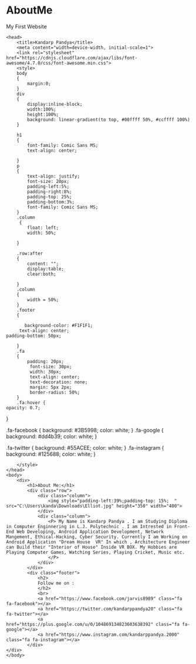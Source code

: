 # AboutMe
My First Website
<html>
	
	<head>
		<title>Kandarp Pandya</title>
		<meta content="width=device-width, initial-scale=1">
		<link rel="stylesheet" href="https://cdnjs.cloudflare.com/ajax/libs/font-awesome/4.7.0/css/font-awesome.min.css">
		<style>
		body
		{	
			margin:0;
		}
		div
		{
			display:inline-block;
			width:100%;
			height:100%;
    		background: linear-gradient(to top, #00ffff 50%, #ccffff 100%)
		}

		h1
	    {
    		font-family: Comic Sans MS;
    		text-align: center;
    		 
        }
        p
        {
        	text-align: justify;
        	font-size: 20px;
        	padding-left:5%; 
        	padding-right:8%;
        	padding-top: 25%;
        	padding-bottom:3%;
        	font-family: Comic Sans MS;
        }
        .column
         {
		    float: left;
		    width: 50%;
		    
		}

        .row:after
        {
        	content: "";	
        	display:table;
        	clear:both;	
        	
    	}	
        .column
        {
        	width = 50%;
        }
        .footer
        {
		
		   background-color: #F1F1F1;
   		 text-align: center;
    padding-bottom: 50px;
			 
		}
		.fa
		{
			padding: 20px;
			 font-size: 30px;
			 width: 30px;
			 text-align: center;
			 text-decoration: none;
			 margin: 5px 2px;
			 border-radius: 50%;
		}
		.fa:hover {
    opacity: 0.7;
}

.fa-facebook {
  background: #3B5998;
  color: white;
}
.fa-google {
  background: #dd4b39;
  color: white;
}


.fa-twitter {
  background: #55ACEE;
  color: white;
}
.fa-instagram {
  background: #125688;
  color: white;
}
		

        
       	</style>
	</head>
	<body>
		<div>
			<h1>About Me:</h1>
			<div class="row">
				<div class="column">
					<img style="padding-left:39%;padding-top: 15%;	" src="C:\Users\kanda\Downloads\Elliot.jpg" height="350" width="400">
				</div>
				<div class="column">
					<P> My Name is Kandarp Pandya . I am Studying Diploma in Computer Enginnering in L.J. Polytechnic . I am Intrested in Front-End Web Developing, Android Application Development, Network Mangement, Ethical-Hacking, Cyber Security. Currently I am Working on Android Application "Dream House  VR" In which , Architecture Engineer can Build their "Interior of House" Inside VR BOX. My Hobbies are Playing Computer Games, Watching Series, Playing Cricket, Music etc.
					</P>
				</div>
			</div>
			<div class="footer">
				<h2>
				Follow me on :
				</h2>
				<br>
				<a href="https://www.facebook.com/jarvis8989" class="fa fa-facebook"></a>
				<a href="https://twitter.com/kandarppandya20" class="fa fa-twitter"></a>
				<a href="https://plus.google.com/u/0/104869134823603638392" class="fa fa-google"></a>
				<a href="https://www.instagram.com/kandarppandya.2000" class="fa fa-instagram"></a>
			</div>
	</div>
	</body>


</html>	
